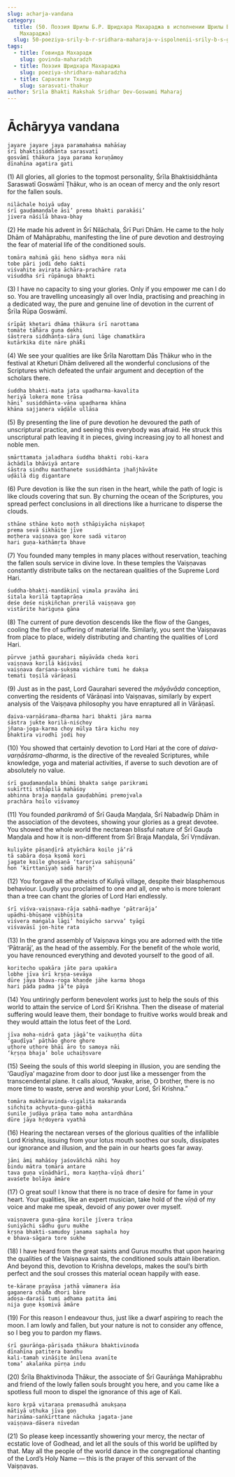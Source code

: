 ```yaml
---
slug: acharja-vandana
category:
  title: (50. Поэзия Шрилы Б.Р. Шридхара Махараджа в исполнении Шрилы Б.С. Говинды
    Махараджа)
  slug: 50-poeziya-srily-b-r-sridhara-maharaja-v-ispolnenii-srily-b-s-govindy-maharaja
tags:
  - title: Говинда Махарадж
    slug: govinda-maharadzh
  - title: Поэзия Шридхара Махараджа
    slug: poeziya-shridhara-maharadzha
  - title: Сарасвати Тхакур
    slug: sarasvati-thakur
author: Srila Bhakti Rakshak Sridhar Dev-Goswami Maharaj
---
```


# Āchāryya vandana

    jayare jayare jaya paramahaṁsa mahāśay
    śrī bhaktisiddhānta sarasvatī
    gosvāmī ṭhākura jaya parama koruṇāmoy
    dīnahīna agatira gati

(1) All glories, all glories to the topmost personality, Śrīla Bhaktisiddhānta Saraswatī Goswāmī Ṭhākur, who is an ocean of mercy and the only resort for the fallen souls.

    nilāchale hoiyā uday
    śrī gauḍamaṇḍale āsi’ prema bhakti parakāśi’
    jivera nāśilā bhava-bhay

(2) He made his advent in Śrī Nilāchala, Śrī Puri Dhām. He came to the holy Dhām of Mahāprabhu, manifesting the line of pure devotion and destroying the fear of material life of the conditioned souls.

    tomāra mahimā gāi heno sādhya mora nāi
    tobe pāri jodi deho śakti
    viśvahite avirata āchāra-prachāre rata
    viśuddha śrī rūpānuga bhakti

(3) I have no capacity to sing your glories. Only if you empower me can I do so. You are travelling unceasingly all over India, practising and preaching in a dedicated way, the pure and genuine line of devotion in the current of Śrīla Rūpa Goswāmī.

    śrīpāṭ khetari dhāma ṭhākura śrī narottama
    tomāte tā̐hāra guṇa dekhi
    śāstrera siddhānta-sāra śuni lāge chamatkāra
    kutārkika dite nāre phā̐ki

(4) We see your qualities are like Śrīla Narottam Dās Ṭhākur who in the festival at Kheturi Dhām delivered all the wonderful conclusions of the Scriptures which defeated the unfair argument and deception of the scholars there.

    śuddha bhakti-mata jata upadharma-kavalita
    heriyā lokera mone trāsa
    hāni’ susiddhānta-vāṇa upadharma khāna
    khāna sajjanera vāḍāle ullāsa

(5) By presenting the line of pure devotion he devoured the path of unscriptural practice, and seeing this everybody was afraid. He struck this unscriptural path leaving it in pieces, giving increasing joy to all honest and noble men.

    smārttamata jaladhara śuddha bhakti robi-kara
    āchādila bhāviyā antare
    śāstra sindhu manthanete susiddhānta jhañjhāvāte
    uḍāilā dig digantare

(6) Pure devotion is like the sun risen in the heart, while the path of logic is like clouds covering that sun. By churning the ocean of the Scriptures, you spread perfect conclusions in all directions like a hurricane to disperse the clouds.

    sthāne sthāne koto moṭh sthāpiyācha niṣkapoṭ
    prema sevā śikhāite jīve
    moṭhera vaiṣṇava goṇ kore sadā vitaroṇ
    hari guṇa-kathāmṛta bhave

(7) You founded many temples in many places without reservation, teaching the fallen souls service in divine love. In these temples the Vaiṣṇavas constantly distribute talks on the nectarean qualities of the Supreme Lord Hari.

    śuddha-bhakti-mandākinī vimala pravāha āni
    śitala korilā taptaprāṇa
    deśe deśe niṣkiñchan prerilā vaiṣṇava goṇ
    vistārite hariguṇa gāna

(8) The current of pure devotion descends like the flow of the Ganges, cooling the fire of suffering of material life. Similarly, you sent the Vaiṣṇavas from place to place, widely distributing and chanting the qualities of Lord Hari.

    pūrvve jathā gaurahari māyāvāda cheda kori
    vaiṣṇava korilā kāśivāsī
    vaiṣṇava darśana-sukṣma vichāre tumi he dakṣa
    temati toṣilā vārāṇasī

(9) Just as in the past, Lord Gaurahari severed the *māyāvāda* conception, converting the residents of Vārāṇasī into Vaiṣṇavas, similarly by expert analysis of the Vaiṣṇava philosophy you have enraptured all in Vārāṇasī.

    daiva-varṇāśrama-dharma hari bhakti jāra marma
    śāstra jukte korilā-niśchoy
    jñana-joga-karma choy mūlya tāra kichu noy
    bhaktira virodhī jodi hoy

(10) You showed that certainly devotion to Lord Hari at the core of *daiva-varṇāśrama-dharma*, is the directive of the revealed Scriptures, while knowledge, yoga and material activities, if averse to such devotion are of absolutely no value.

    śrī gauḍamaṇḍala bhūmi bhakta saṅge parikrami
    sukīrtti sthāpilā mahāśoy
    abhinna braja maṇḍala gauḍabhūmi premojvala
    prachāra hoilo viśvamoy

(11) You founded *parikramā* of Śrī Gauḍa Maṇḍala, Śrī Nabadwīp Dhām in the association of the devotees, showing your glories as a great devotee. You showed the whole world the nectarean blissful nature of Śrī Gauḍa Maṇḍala and how it is non-different from Śrī Braja Maṇḍala, Śrī Vṛndāvan.

    kuliyāte pāṣaṇḍīrā atyāchāra koilo jā’rā
    tā sabāra doṣa kṣomā kori
    jagate koile ghoṣaṇā ‘taroriva sahiṣṇunā’
    hon ‘kīrttanīyaḥ sadā hariḥ’

(12) You forgave all the atheists of Kuliyā village, despite their blasphemous behaviour. Loudly you proclaimed to one and all, one who is more tolerant than a tree can chant the glories of Lord Hari endlessly.

    śrī viśva-vaiṣṇava-rāja sabhā-madhye ‘pātrarāja’
    upādhi-bhūṣaṇe vibhūṣita
    viśvera maṅgala lāgi’ hoiyācho sarvva’ tyāgī
    viśvavāsī jon-hite rata

(13) In the grand assembly of Vaiṣṇava kings you are adorned with the title ‘Pātrarāj’, as the head of the assembly. For the benefit of the whole world, you have renounced everything and devoted yourself to the good of all.

    koritecho upakāra jāte para upakāra
    lobhe jīva śrī kṛṣṇa-sevāya
    dūre jāya bhava-roga khaṇḍe jāhe karma bhoga
    hari pāda padma jā’te pāya

(14) You untiringly perform benevolent works just to help the souls of this world to attain the service of Lord Śrī Krishna. Then the disease of material suffering would leave them, their bondage to fruitive works would break and they would attain the lotus feet of the Lord.

    jīva moha-nidrā gata jāgā’te vaikuṇṭha dūta
    ‘gauḍīya’ pāṭhāo ghore ghore
    uṭhore uṭhore bhāi āro to samoya nāi
    ‘kṛṣṇa bhaja’ bole uchaiḥsvare

(15) Seeing the souls of this world sleeping in illusion, you are sending the ‘Gauḍīya’ magazine from door to door just like a messenger from the transcendental plane. It calls aloud, “Awake, arise, O brother, there is no more time to waste, serve and worship your Lord, Śrī Krishna.”

    tomāra mukhāravinda-vigalita makaranda
    siñchita achyuta-guṇa-gāthā
    śunile juḍāya prāṇa tamo moha antardhāna
    dūre jāya hṛdoyera vyathā

(16) Hearing the nectarean verses of the glorious qualities of the infallible Lord Krishna, issuing from your lotus mouth soothes our souls, dissipates our ignorance and illusion, and the pain in our hearts goes far away.

    jāni āmi mahāśoy jaśovāñchā nāhi hoy
    bindu mātra tomāra antare
    tava guṇa vīṇādhārī, mora kaṇṭha-vīṇā dhori’
    avaśete bolāya āmāre

(17) O great soul! I know that there is no trace of desire for fame in your heart. Your qualities, like an expert musician, take hold of the *vīṇā* of my voice and make me speak, devoid of any power over myself.

    vaiṣṇavera guṇa-gāna korile jīvera trāṇa
    śuniyāchi sādhu guru mukhe
    kṛṣṇa bhakti-samudoy janama saphala hoy
    e bhava-sāgara tore sukhe

(18) I have heard from the great saints and Gurus mouths that upon hearing the qualities of the Vaiṣṇava saints, the conditioned souls attain liberation. And beyond this, devotion to Krishna develops, makes the soul’s birth perfect and the soul crosses this material ocean happily with ease.

    te-kāraṇe prayāsa jathā vāmanera āśa
    gaganera chā̐da dhori bāre
    adoṣa-daraśī tumi adhama patita āmi
    nija guṇe kṣomivā āmāre

(19) For this reason I endeavour thus, just like a dwarf aspiring to reach the moon. I am lowly and fallen, but your nature is not to consider any offence, so I beg you to pardon my flaws.

    śrī gaurāṅga-pāriṣada ṭhākura bhaktivinoda
    dīnahīna patitera bandhu
    kali-tamaḥ vināśite ānilena avanīte
    toma’ akalaṅka pūrṇa indu

(20) Śrīla Bhaktivinoda Ṭhākur, the associate of Śrī Gaurāṅga Mahāprabhu and friend of the lowly fallen souls brought you here, and you came like a spotless full moon to dispel the ignorance of this age of Kali.

    koro kṛpā vitaraṇa premasudhā anukṣaṇa
    mātiyā uṭhuka jīva goṇ
    harināma-saṅkīrttane nāchuka jagata-jane
    vaiṣṇava-dāsera nivedan

(21) So please keep incessantly showering your mercy, the nectar of ecstatic love of Godhead, and let all the souls of this world be uplifted by that. May all the people of the world dance in the congregational chanting of the Lord’s Holy Name — this is the prayer of this servant of the Vaiṣṇavas.

